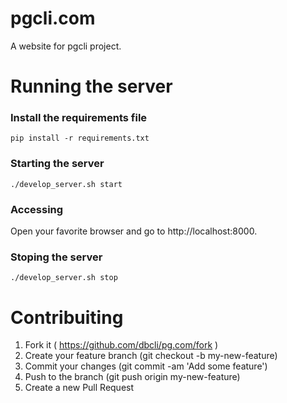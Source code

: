 # pgcli.com

A website for pgcli project.

# Running the server

### Install the requirements file
`pip install -r requirements.txt`

### Starting the server
`./develop_server.sh start`

### Accessing
Open your favorite browser and go to http://localhost:8000.

### Stoping the server
`./develop_server.sh stop`


# Contribuiting
1. Fork it ( https://github.com/dbcli/pg.com/fork )
2. Create your feature branch (git checkout -b my-new-feature)
3. Commit your changes (git commit -am 'Add some feature')
4. Push to the branch (git push origin my-new-feature)
5. Create a new Pull Request
